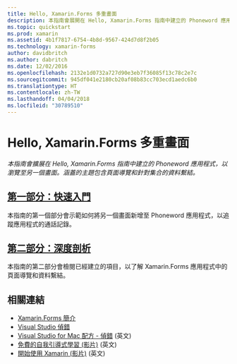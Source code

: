 ```yaml
---
title: Hello, Xamarin.Forms 多重畫面
description: 本指南會展開在 Hello, Xamarin.Forms 指南中建立的 Phoneword 應用程式，以瀏覽至另一個畫面。 涵蓋的主題包含頁面導覽和資料繫結至集合。
ms.topic: quickstart
ms.prod: xamarin
ms.assetid: 4b1f7817-6754-4b8d-9567-424d7d8f2b05
ms.technology: xamarin-forms
author: davidbritch
ms.author: dabritch
ms.date: 12/02/2016
ms.openlocfilehash: 2132e1d0732a727d90e3eb7f36085f13c78c2e7c
ms.sourcegitcommit: 945df041e2180cb20af08b83cc703ecd1aedc6b0
ms.translationtype: HT
ms.contentlocale: zh-TW
ms.lasthandoff: 04/04/2018
ms.locfileid: "30789510"
---
```

# <a name="hello-xamarinforms-multiscreen"></a>Hello, Xamarin.Forms 多重畫面

_本指南會擴展在 Hello, Xamarin.Forms 指南中建立的 Phoneword 應用程式，以瀏覽至另一個畫面。涵蓋的主題包含頁面導覽和針對集合的資料繫結。_

## <a name="part-1-quickstartxamarin-formsget-startedhello-xamarin-forms-multiscreenquickstartmd"></a>[第一部分：快速入門](~/xamarin-forms/get-started/hello-xamarin-forms-multiscreen/quickstart.md)

本指南的第一個部分會示範如何將另一個畫面新增至 Phoneword 應用程式，以追蹤應用程式的通話記錄。

## <a name="part-2-deep-divexamarin-formsget-startedhello-xamarin-forms-multiscreendeepdivemd"></a>[第二部分：深度剖析](~/xamarin-forms/get-started/hello-xamarin-forms-multiscreen/deepdive.md)

本指南的第二部分會檢閱已經建立的項目，以了解 Xamarin.Forms 應用程式中的頁面導覽和資料繫結。


## <a name="related-links"></a>相關連結

- [Xamarin.Forms 簡介](~/xamarin-forms/get-started/introduction-to-xamarin-forms.md)
- [Visual Studio 偵錯](http://msdn.microsoft.com/library/k0k771bt%28v=vs.90%29.aspx)
- [Visual Studio for Mac 配方 - 偵錯](https://developer.xamarin.com/recipes/cross-platform/ide/debugging/) \(英文\)
- [免費的自我引導式學習 (影片)](https://university.xamarin.com/self-guided) \(英文\)
- [開始使用 Xamarin (影片)](https://developer.xamarin.com/videos/) \(英文\)
